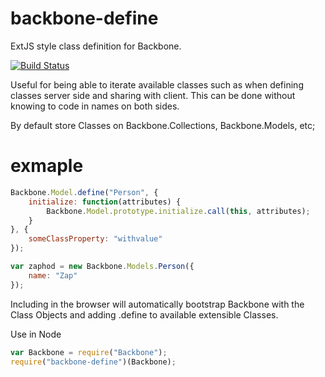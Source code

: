 backbone-define
===============

ExtJS style class definition for Backbone.

[![Build Status](https://secure.travis-ci.org/morganrallen/backbone-define.png)](http://travis-ci.org/morganrallen/backbone-define)

Useful for being able to iterate available classes such as when defining classes server side and sharing with client.
This can be done without knowing to code in names on both sides.

By default store Classes on Backbone.Collections, Backbone.Models, etc;

exmaple
=======

```javascript
Backbone.Model.define("Person", {
	initialize: function(attributes) {
		Backbone.Model.prototype.initialize.call(this, attributes);
	}
}, {
	someClassProperty: "withvalue"
});

var zaphod = new Backbone.Models.Person({
	name: "Zap"
});
```

Including in the browser will automatically bootstrap Backbone with the Class Objects and adding .define to available extensible Classes.

Use in Node
```javascript
var Backbone = require("Backbone");
require("backbone-define")(Backbone);
```
